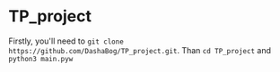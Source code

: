# TP_project
Firstly, you'll need to `git clone https://github.com/DashaBog/TP_project.git`. Than `cd TP_project` and `python3 main.pyw`
